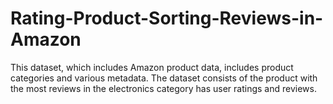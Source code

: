 # Rating-Product-Sorting-Reviews-in-Amazon
This dataset, which includes Amazon product data, includes product categories and various metadata. The dataset consists of the product with the most reviews in the electronics category has user ratings and reviews.
